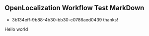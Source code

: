 ## OpenLocalization Workflow Test MarkDown
* 3b134eff-9b88-4b30-bb30-c0786aed0439 
thanks!

Hello world